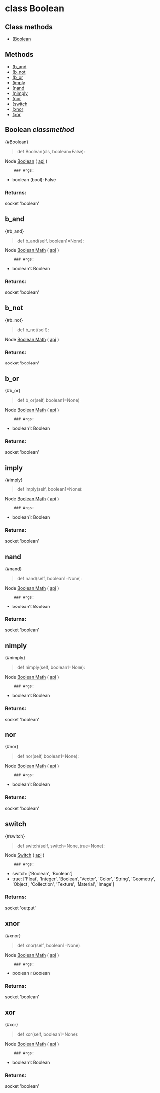 # class Boolean


## Class methods

- [(Boolean](Boolean-classmethod)


## Methods

- [(b_and](b_and)
- [(b_not](b_not)
- [(b_or](b_or)
- [(imply](imply)
- [(nand](nand)
- [(nimply](nimply)
- [(nor](nor)
- [(switch](switch)
- [(xnor](xnor)
- [(xor](xor)

## Boolean *classmethod*

{#Boolean}

> def Boolean(cls, boolean=False):

Node [Boolean](https://docs.blender.org/manual/en/latest/modeling/geometry_nodes/input/boolean.html) ( [api](https://docs.blender.org/api/current/bpy.types.FunctionNodeInputBool.html) )

        ### Args:
- boolean (bool): False

### Returns:

  socket 'boolean'

## b_and

{#b_and}

> def b_and(self, boolean1=None):

Node [Boolean Math](https://docs.blender.org/manual/en/latest/modeling/geometry_nodes/utilities/boolean_math.html) ( [api](https://docs.blender.org/api/current/bpy.types.FunctionNodeBooleanMath.html) )

        ### Args:
- boolean1: Boolean

### Returns:

  socket 'boolean'

## b_not

{#b_not}

> def b_not(self):

Node [Boolean Math](https://docs.blender.org/manual/en/latest/modeling/geometry_nodes/utilities/boolean_math.html) ( [api](https://docs.blender.org/api/current/bpy.types.FunctionNodeBooleanMath.html) )

### Returns:

  socket 'boolean'

## b_or

{#b_or}

> def b_or(self, boolean1=None):

Node [Boolean Math](https://docs.blender.org/manual/en/latest/modeling/geometry_nodes/utilities/boolean_math.html) ( [api](https://docs.blender.org/api/current/bpy.types.FunctionNodeBooleanMath.html) )

        ### Args:
- boolean1: Boolean

### Returns:

  socket 'boolean'

## imply

{#imply}

> def imply(self, boolean1=None):

Node [Boolean Math](https://docs.blender.org/manual/en/latest/modeling/geometry_nodes/utilities/boolean_math.html) ( [api](https://docs.blender.org/api/current/bpy.types.FunctionNodeBooleanMath.html) )

        ### Args:
- boolean1: Boolean

### Returns:

  socket 'boolean'

## nand

{#nand}

> def nand(self, boolean1=None):

Node [Boolean Math](https://docs.blender.org/manual/en/latest/modeling/geometry_nodes/utilities/boolean_math.html) ( [api](https://docs.blender.org/api/current/bpy.types.FunctionNodeBooleanMath.html) )

        ### Args:
- boolean1: Boolean

### Returns:

  socket 'boolean'

## nimply

{#nimply}

> def nimply(self, boolean1=None):

Node [Boolean Math](https://docs.blender.org/manual/en/latest/modeling/geometry_nodes/utilities/boolean_math.html) ( [api](https://docs.blender.org/api/current/bpy.types.FunctionNodeBooleanMath.html) )

        ### Args:
- boolean1: Boolean

### Returns:

  socket 'boolean'

## nor

{#nor}

> def nor(self, boolean1=None):

Node [Boolean Math](https://docs.blender.org/manual/en/latest/modeling/geometry_nodes/utilities/boolean_math.html) ( [api](https://docs.blender.org/api/current/bpy.types.FunctionNodeBooleanMath.html) )

        ### Args:
- boolean1: Boolean

### Returns:

  socket 'boolean'

## switch

{#switch}

> def switch(self, switch=None, true=None):

Node [Switch](https://docs.blender.org/manual/en/latest/modeling/geometry_nodes/utilities/switch.html) ( [api](https://docs.blender.org/api/current/bpy.types.GeometryNodeSwitch.html) )

        ### Args:
- switch: ['Boolean', 'Boolean']
- true: ['Float', 'Integer', 'Boolean', 'Vector', 'Color', 'String', 'Geometry', 'Object', 'Collection', 'Texture', 'Material', 'Image']

### Returns:

  socket 'output'

## xnor

{#xnor}

> def xnor(self, boolean1=None):

Node [Boolean Math](https://docs.blender.org/manual/en/latest/modeling/geometry_nodes/utilities/boolean_math.html) ( [api](https://docs.blender.org/api/current/bpy.types.FunctionNodeBooleanMath.html) )

        ### Args:
- boolean1: Boolean

### Returns:

  socket 'boolean'

## xor

{#xor}

> def xor(self, boolean1=None):

Node [Boolean Math](https://docs.blender.org/manual/en/latest/modeling/geometry_nodes/utilities/boolean_math.html) ( [api](https://docs.blender.org/api/current/bpy.types.FunctionNodeBooleanMath.html) )

        ### Args:
- boolean1: Boolean

### Returns:

  socket 'boolean'

